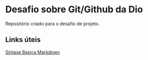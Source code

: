 # Desafio sobre Git/Github da Dio
Repositório criado para o desafio de projeto.

## Links úteis
[Sintaxe Basica Markdown](https://www.markdownguide.org/basic-syntax/)
